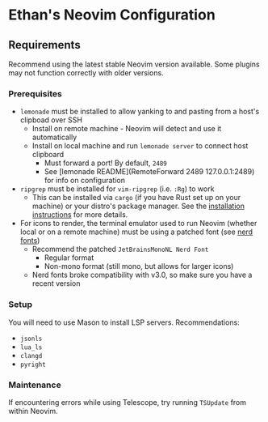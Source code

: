 # Ethan's Neovim Configuration

## Requirements
Recommend using the latest stable Neovim version available. Some plugins may not function correctly with older versions.

###  Prerequisites
- `lemonade` must be installed to allow yanking to and pasting from a host's clipboad over SSH
    - Install on remote machine - Neovim will detect and use it automatically
    - Install on local machine and run `lemonade server` to connect host clipboard
        - Must forward a port! By default, `2489`
        - See [lemonade README](RemoteForward 2489 127.0.0.1:2489) for info on configuration
- `ripgrep` must be installed for `vim-ripgrep` (i.e. `:Rg`) to work
    - This can be installed via `cargo` (if you have Rust set up on your machine) or your distro's package manager. See the [installation instructions](https://github.com/BurntSushi/ripgrep#installation) for more details.
- For icons to render, the terminal emulator used to run Neovim (whether local or on a remote machine) must be using a patched font (see [nerd fonts](https://www.nerdfonts.com/))
    - Recommend the patched `JetBrainsMonoNL Nerd Font`
        - Regular format
        - Non-mono format (still mono, but allows for larger icons)
    - Nerd fonts broke compatibility with v3.0, so make sure you have a recent version

### Setup
You will need to use Mason to install LSP servers. Recommendations:
- `jsonls`
- `lua_ls`
- `clangd`
- `pyright`


### Maintenance
If encountering errors while using Telescope, try running `TSUpdate` from within Neovim.
